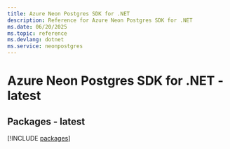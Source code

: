 ```yaml
---
title: Azure Neon Postgres SDK for .NET
description: Reference for Azure Neon Postgres SDK for .NET
ms.date: 06/20/2025
ms.topic: reference
ms.devlang: dotnet
ms.service: neonpostgres
---
```

# Azure Neon Postgres SDK for .NET - latest
## Packages - latest
[!INCLUDE [packages](neon-postgres-index.md)]